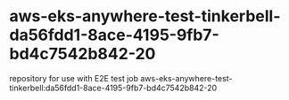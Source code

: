 # aws-eks-anywhere-test-tinkerbell-da56fdd1-8ace-4195-9fb7-bd4c7542b842-20
repository for use with E2E test job aws-eks-anywhere-test-tinkerbell:da56fdd1-8ace-4195-9fb7-bd4c7542b842-20
